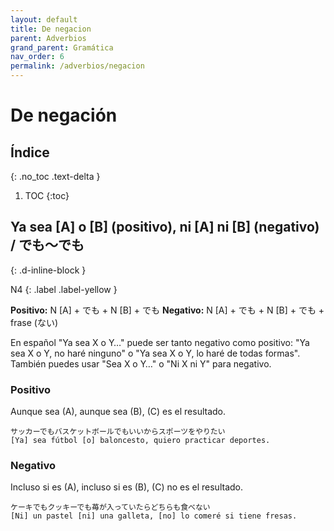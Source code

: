 ```yaml
---
layout: default
title: De negacion
parent: Adverbios
grand_parent: Gramática
nav_order: 6
permalink: /adverbios/negacion
---
```


# De negación

## Índice
{: .no_toc .text-delta }

1. TOC
{:toc}

## Ya sea [A] o [B] (positivo), ni [A] ni [B] (negativo) / でも〜でも
{: .d-inline-block }

N4
{: .label .label-yellow }

**Positivo:** N [A] + でも + N [B] + でも
**Negativo:** N [A] + でも + N [B] + でも + frase (ない)

En español "Ya sea X o Y…" puede ser tanto negativo como positivo: "Ya sea X o Y, no haré ninguno" o "Ya sea X o Y, lo haré de todas formas". También puedes usar "Sea X o Y…" o "Ni X ni Y" para negativo.

### Positivo

Aunque sea (A), aunque sea (B), (C) es el resultado.

```
サッカーでもバスケットボールでもいいからスポーツをやりたい
[Ya] sea fútbol [o] baloncesto, quiero practicar deportes.
```

### Negativo

Incluso si es (A), incluso si es (B), (C) no es el resultado.

```
ケーキでもクッキーでも苺が入っていたらどちらも食べない
[Ni] un pastel [ni] una galleta, [no] lo comeré si tiene fresas.
```